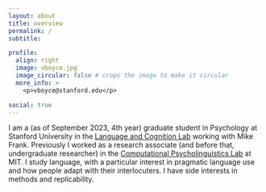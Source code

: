 ```yaml
---
layout: about
title: overview
permalink: /
subtitle: 

profile:
  align: right
  image: vboyce.jpg
  image_circular: false # crops the image to make it circular
  more_info: >
    <p>vboyce@stanford.edu</p>

social: true
---
```



I am a (as of September 2023, 4th year) graduate student in Psychology at Stanford University in the [Language and Cognition Lab](https://langcog.stanford.edu/) working with Mike Frank. Previously I worked as a research associate (and before that, undergraduate researcher) in the [Computational Psycholinguistics Lab](http://cpl.mit.edu/) at MIT. I study language, with a particular interest in pragmatic language use and how people adapt with their interlocuters. I have side interests in methods and replicability. 

